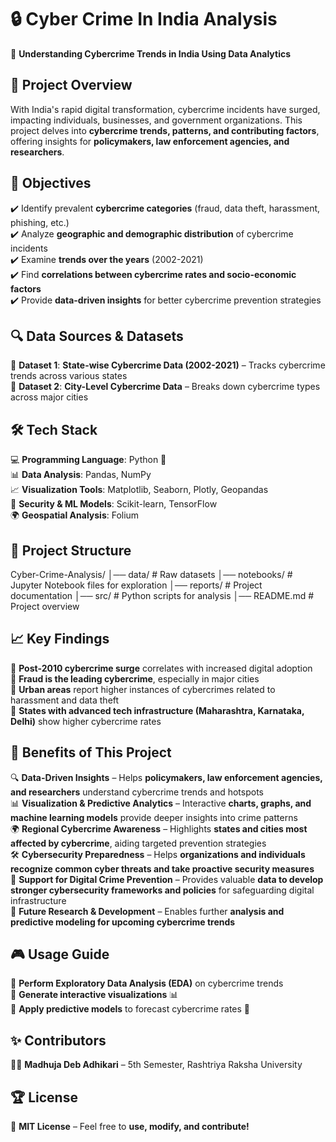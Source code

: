 # 🔒 Cyber Crime In India Analysis  
📌 **Understanding Cybercrime Trends in India Using Data Analytics**  

## 📜 Project Overview  
With India's rapid digital transformation, cybercrime incidents have surged, impacting individuals, businesses, and government organizations. This project delves into **cybercrime trends, patterns, and contributing factors**, offering insights for **policymakers, law enforcement agencies, and researchers**.

## 🎯 Objectives  
✔️ Identify prevalent **cybercrime categories** (fraud, data theft, harassment, phishing, etc.)  
✔️ Analyze **geographic and demographic distribution** of cybercrime incidents  
✔️ Examine **trends over the years** (2002-2021)  
✔️ Find **correlations between cybercrime rates and socio-economic factors**  
✔️ Provide **data-driven insights** for better cybercrime prevention strategies  

## 🔍 Data Sources & Datasets  
📂 **Dataset 1**: **State-wise Cybercrime Data (2002-2021)** – Tracks cybercrime trends across various states  
📂 **Dataset 2**: **City-Level Cybercrime Data** – Breaks down cybercrime types across major cities  

## 🛠 Tech Stack  
💻 **Programming Language**: Python 🐍  
📊 **Data Analysis**: Pandas, NumPy  
📈 **Visualization Tools**: Matplotlib, Seaborn, Plotly, Geopandas  
🔐 **Security & ML Models**: Scikit-learn, TensorFlow  
🌍 **Geospatial Analysis**: Folium  

## 📂 Project Structure  
Cyber-Crime-Analysis/ │── data/               # Raw datasets
│── notebooks/          # Jupyter Notebook files for exploration
│── reports/            # Project documentation
│── src/               # Python scripts for analysis
│── README.md           # Project overview


## 📈 Key Findings  
🔹 **Post-2010 cybercrime surge** correlates with increased digital adoption  
🔹 **Fraud is the leading cybercrime**, especially in major cities  
🔹 **Urban areas** report higher instances of cybercrimes related to harassment and data theft  
🔹 **States with advanced tech infrastructure (Maharashtra, Karnataka, Delhi)** show higher cybercrime rates  

## 🎯 Benefits of This Project  
🔍 **Data-Driven Insights** – Helps **policymakers, law enforcement agencies, and researchers** understand cybercrime trends and hotspots  
📊 **Visualization & Predictive Analytics** – Interactive **charts, graphs, and machine learning models** provide deeper insights into crime patterns  
🌍 **Regional Cybercrime Awareness** – Highlights **states and cities most affected by cybercrime**, aiding targeted prevention strategies  
🛠 **Cybersecurity Preparedness** – Helps **organizations and individuals recognize common cyber threats and take proactive security measures**  
📡 **Support for Digital Crime Prevention** – Provides valuable **data to develop stronger cybersecurity frameworks and policies** for safeguarding digital infrastructure  
🚀 **Future Research & Development** – Enables further **analysis and predictive modeling for upcoming cybercrime trends**  

## 🎮 Usage Guide  
🔹 **Perform Exploratory Data Analysis (EDA)** on cybercrime trends  
🔹 **Generate interactive visualizations** 📊  
🔹 **Apply predictive models** to forecast cybercrime rates 🔮  

## ✨ Contributors  
👩‍💻 **Madhuja Deb Adhikari** – 5th Semester, Rashtriya Raksha University  


## 🏆 License  
📝 **MIT License** – Feel free to **use, modify, and contribute!**  

